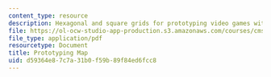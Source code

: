 ```yaml
---
content_type: resource
description: Hexagonal and square grids for prototyping video games with paper.
file: https://ol-ocw-studio-app-production.s3.amazonaws.com/courses/cms-611j-creating-video-games-fall-2014/d59364e87c7a31b0f59b89f84ed6fcc8_MITCMS_611JF14_PrototMap.pdf
file_type: application/pdf
resourcetype: Document
title: Prototyping Map
uid: d59364e8-7c7a-31b0-f59b-89f84ed6fcc8
---
```

